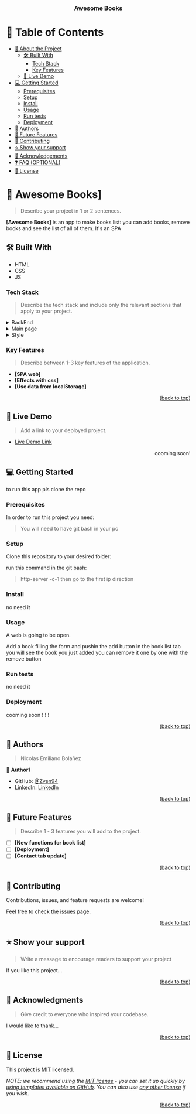 <a name="readme-top"></a>

<div align="center">

  <h3><b>Awesome Books</b></h3>

</div>

<!-- TABLE OF CONTENTS -->

# 📗 Table of Contents

- [📖 About the Project](#about-project)
  - [🛠 Built With](#built-with)
    - [Tech Stack](#tech-stack)
    - [Key Features](#key-features)
  - [🚀 Live Demo](#live-demo)
- [💻 Getting Started](#getting-started)
  - [Prerequisites](#prerequisites)
  - [Setup](#setup)
  - [Install](#install)
  - [Usage](#usage)
  - [Run tests](#run-tests)
  - [Deployment](#deployment)
- [👥 Authors](#authors)
- [🔭 Future Features](#future-features)
- [🤝 Contributing](#contributing)
- [⭐️ Show your support](#support)
- [🙏 Acknowledgements](#acknowledgements)
- [❓ FAQ (OPTIONAL)](#faq)
- [📝 License](#license)

<!-- PROJECT DESCRIPTION -->

# 📖 Awesome Books] <a name="about-project"></a>

> Describe your project in 1 or 2 sentences.

**[Awesome Books]** is an app to make books list: you can add books, remove books and see the list of all of them. It's an SPA

## 🛠 Built With <a name="built-with"></a>
  - HTML
  - CSS
  - JS
### Tech Stack <a name="tech-stack"></a>

> Describe the tech stack and include only the relevant sections that apply to your project.

<details>
  <summary>BackEnd</summary>
  <ul>
    <li><a href="https://developer.mozilla.org/es/docs/Web/JavaScript">JavaScript</a></li>
  </ul>
</details>

<details>
  <summary>Main page</summary>
  <ul>
    <li><a href="https://developer.mozilla.org/es/docs/Web/HTML">HTML</a></li>
  </ul>
</details>

<details>
<summary>Style</summary>
  <ul>
    <li><a href="https://developer.mozilla.org/es/docs/Web/CSS">CSS</a></li>
  </ul>
</details>

<!-- Features -->

### Key Features <a name="key-features"></a>

> Describe between 1-3 key features of the application.

- **[SPA web]**
- **[Effects with css]**
- **[Use data from localStorage]**

<p align="right">(<a href="#readme-top">back to top</a>)</p>

<!-- LIVE DEMO -->

## 🚀 Live Demo <a name="live-demo"></a>

> Add a link to your deployed project.

- [Live Demo Link](https://google.com)

<p align="right">cooming soon!</p>

<!-- GETTING STARTED -->

## 💻 Getting Started <a name="getting-started"></a>

to run this app pls clone the repo

### Prerequisites

In order to run this project you need:


> You will need to have git bash in your pc


### Setup

Clone this repository to your desired folder:

 run this command in the git bash:
 >  http-server -c-1
 > then go to the first ip direction

### Install

no need it

### Usage

A web is going to be open.

Add a book filling the form and pushin the add button
in the book list tab you will see the book you just added
you can remove it one by one with the remove button

### Run tests

no need it

### Deployment

cooming soon ! ! !

<p align="right">(<a href="#readme-top">back to top</a>)</p>

<!-- AUTHORS -->

## 👥 Authors <a name="authors"></a>

> Nicolas Emiliano Bolañez

👤 **Author1**

- GitHub: [@Zven94](https://github.com/Zven94)
- LinkedIn: [LinkedIn](https://www.linkedin.com/in/nicolas-bola%C3%B1ez-520372222/)


<p align="right">(<a href="#readme-top">back to top</a>)</p>

<!-- FUTURE FEATURES -->

## 🔭 Future Features <a name="future-features"></a>

> Describe 1 - 3 features you will add to the project.

- [ ] **[New functions for book list]**
- [ ] **[Deployment]**
- [ ] **[Contact tab update]**

<p align="right">(<a href="#readme-top">back to top</a>)</p>

<!-- CONTRIBUTING -->

## 🤝 Contributing <a name="contributing"></a>

Contributions, issues, and feature requests are welcome!

Feel free to check the [issues page](../../issues/).

<p align="right">(<a href="#readme-top">back to top</a>)</p>

<!-- SUPPORT -->

## ⭐️ Show your support <a name="support"></a>

> Write a message to encourage readers to support your project

If you like this project...

<p align="right">(<a href="#readme-top">back to top</a>)</p>

<!-- ACKNOWLEDGEMENTS -->

## 🙏 Acknowledgments <a name="acknowledgements"></a>

> Give credit to everyone who inspired your codebase.

I would like to thank...

<p align="right">(<a href="#readme-top">back to top</a>)</p>

<!-- FAQ (optional) -->

<!-- LICENSE -->

## 📝 License <a name="license"></a>

This project is [MIT](./LICENSE) licensed.

_NOTE: we recommend using the [MIT license](https://choosealicense.com/licenses/mit/) - you can set it up quickly by [using templates available on GitHub](https://docs.github.com/en/communities/setting-up-your-project-for-healthy-contributions/adding-a-license-to-a-repository). You can also use [any other license](https://choosealicense.com/licenses/) if you wish._

<p align="right">(<a href="#readme-top">back to top</a>)</p>
